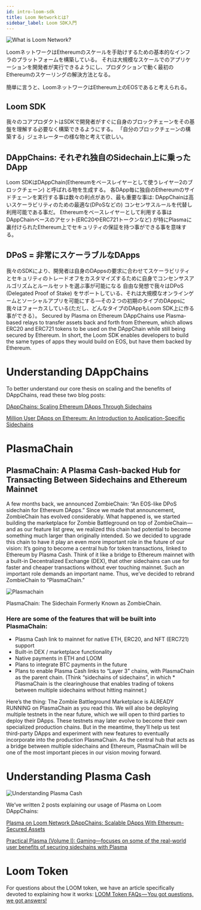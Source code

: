 ```yaml
---
id: intro-loom-sdk
title: Loom Networkとは?
sidebar_label: Loom SDK入門
---
```

![What is Loom Network?](/developers/img/what-is-loom.png)

LoomネットワークはEthereumのスケールを手助けするための基本的なインフラのプラットフォームを構築している。 それは大規模なスケールでのアプリケーションを開発者が実行できるようにし、プロダクションで動く最初のEthereumのスケーリングの解決方法となる。

簡単に言うと、LoomネットワークはEthereum上のEOSであると考えられる。

## Loom SDK

我々のコアプロダクトはSDKで開発者がすぐに自身のブロックチェーンをその基盤を理解する必要なく構築できるようにする。 「自分のブロックチェーンの構築する」ジェネレーターの様な物と考えて欲しい。

## DAppChains: それぞれ独自のSidechain上に乗ったDApp

Loom SDKはDAppChain(Ethereumをベースレイヤーとして使うレイヤー2のブロックチェーン) と呼ばれる物を生成する。 各DApp毎に独自のEthereumのサイドチェーンを実行する事は数々の利点があり、最も重要な事は: DAppChainは高いスケーラビリティのための最適な(DPoSなどの) コンセンサスルールを代替し利用可能である事だ。 Ethereumをベースレイヤーとして利用する事はDAppChainベースのアセット(ERC20やERC721トークンなど) が特にPlasmaに裏付けられたEthereum上でセキュリティの保証を持つ事ができる事を意味する。

## DPoS = 非常にスケーラブルなDApps

我々のSDKにより、開発者は自身のDAppsの要求に合わせてスケーラビリティとセキュリティのトレードオフをカスタマイズするために自身でコンセンサスアルゴリズムとルールセットを選ぶ事が可能になる 自由な発想で我々はDPoS (Delegated Proof of Stake) をサポートしている、それは大規模なオンラインゲームとソーシャルアプリを可能にする —その２つの初期のタイプのDAppsに我々はフォーカスしている(ただし、どんなタイプのDAppもLoom SDK上に作る事ができる）。 Secured by Plasma on Ethereum DAppChains use Plasma-based relays to transfer assets back and forth from Ethereum, which allows ERC20 and ERC721 tokens to be used on the DAppChain while still being secured by Ethereum. In short, the Loom SDK enables developers to build the same types of apps they would build on EOS, but have them backed by Ethereum.

# Understanding DAppChains

To better understand our core thesis on scaling and the benefits of DAppChains, read these two blog posts:

[DAppChains: Scaling Ethereum DApps Through Sidechains](https://medium.com/loom-network/dappchains-scaling-ethereum-dapps-through-sidechains-f99e51fff447)

[Million User DApps on Ethereum: An Introduction to Application-Specific Sidechains](https://medium.com/loom-network/million-user-dapps-on-ethereum-an-introduction-to-application-specific-sidechains-c0fdc288c5e5)

# PlasmaChain

## PlasmaChain: A Plasma Cash-backed Hub for Transacting Between Sidechains and Ethereum Mainnet

A few months back, we announced ZombieChain: “An EOS-like DPoS sidechain for Ethereum DApps.” Since we made that announcement, ZombieChain has evolved considerably. What happened is, we started building the marketplace for Zombie Battleground on top of ZombieChain — and as our feature list grew, we realized this chain had potential to become something much larger than originally intended. So we decided to upgrade this chain to have it play an even more important role in the future of our vision: It’s going to become a central hub for token transactions, linked to Ethereum by Plasma Cash. Think of it like a bridge to Ethereum mainnet with a built-in Decentralized Exchange (DEX), that other sidechains can use for faster and cheaper transactions without ever touching mainnet. Such an important role demands an important name. Thus, we’ve decided to rebrand ZombieChain to “PlasmaChain.”

![Plasmachain](/developers/img/plasmachain_diagram.png)

PlasmaChain: The Sidechain Formerly Known as ZombieChain.

### Here are some of the features that will be built into PlasmaChain:

* Plasma Cash link to mainnet for native ETH, ERC20, and NFT (ERC721) support
* Built-in DEX / marketplace functionality
* Native payments in ETH and LOOM
* Plans to integrate BTC payments in the future
* Plans to enable Plasma Cash links to “Layer 3” chains, with PlasmaChain as the parent chain. (Think “sidechains of sidechains”, in which * PlasmaChain is the clearinghouse that enables trading of tokens between multiple sidechains without hitting mainnet.)

Here’s the thing: The Zombie Battleground Marketplace is ALREADY RUNNING on PlasmaChain as you read this. We will also be deploying multiple testnets in the near future, which we will open to third parties to deploy their DApps. These testnets may later evolve to become their own specialized production chains. But in the meantime, they’ll help us test third-party DApps and experiment with new features to eventually incorporate into the production PlasmaChain. As the central hub that acts as a bridge between multiple sidechains and Ethereum, PlasmaChain will be one of the most important pieces in our vision moving forward.

# Understanding Plasma Cash

![Understanding Plasma Cash](/developers/img/plasma.jpg)

We’ve written 2 posts explaining our usage of Plasma on Loom DAppChains:

[Plasma on Loom Network DAppChains: Scalable DApps With Ethereum-Secured Assets](https://medium.com/loom-network/loom-network-plasma-5e86caaadef2)

[Practical Plasma (Volume I): Gaming—focuses on some of the real-world user benefits of securing sidechains with Plasma](https://medium.com/loom-network/practical-plasma-volume-i-gaming-9cfd3f971734)

# Loom Token

For questions about the LOOM token, we have an article specifically devoted to explaining how it works: [LOOM Token FAQs — You got questions, we got answers!](https://medium.com/loom-network/loom-token-faqs-you-got-questions-we-got-answers-2d3c9185b4d0)